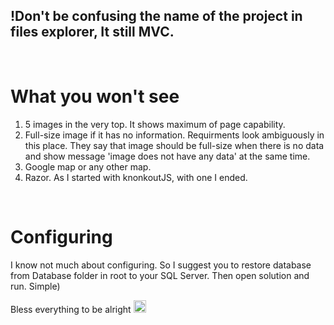 <h2>!Don't be confusing the name of the project in files explorer, It still MVC.</h2>
<br>
<h1> What you won't see </h1>
<ol>
  <li>5 images in the very top. It shows maximum of page capability.</li>
  <li>Full-size image if it has no information. Requirments look ambiguously in this place. They say that image should be full-size when there is no data and show message 'image does not have any data' at the same time.</li>
  <li>Google map or any other map.</li>
  <li>Razor. As I started with knonkoutJS, with one I ended.</li>
</ol>
<br>
  <h1>Configuring</h1>
  <p>I know not much about configuring. So I suggest you to restore database from Database folder in root to your SQL Server. Then open solution and run. Simple)</p>
  <p font-size="1">Bless everything to be alright <img src="https://pbs.twimg.com/media/CvItLz9VYAEXtpK.png" width="20" height="20"/></p>
<br>
